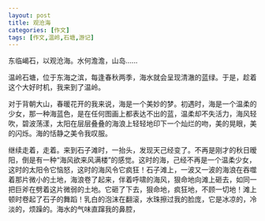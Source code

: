 ```yaml
---
layout: post
title: 观沧海
categories: [作文]
tags: [作文,温岭,石塘,游记]
---
```


东临嵑石，以观沧海。水何澹澹，山岛......

温岭石塘，位于东海之滨，每逢春秋两季，海水就会呈现清澈的蓝绿。于是，趁着这个大好时机，我来到了温岭。

对于背朝大山，春暖花开的我来说，海是一个美妙的梦。初遇时，海是一个温柔的少女，那一种海蓝色，是在任何图画上都表达不出的蓝，温柔却不失活力，海风轻吹，碧波荡漾，太阳在层层叠叠的海浪上轻轻地印下一个灿烂的吻，美的晃眼，美的闪烁。海的恬静之美令我叹服。

继续走着，走着。来到石子滩时，一抬头，发现天己经变了。不再是刚才的秋日暧阳，倒是有一种“海风欲来风满楼”的感觉。这时的海，己经不再是一个温柔少女，这时的太阳令它恼怒，这时的海风令它疯狂！石子滩上，一波又一波的海浪在吞噬着那片微小的土地，海浪卷了起来，伴着呼啸的海风，狠命地向滩上砸去，如同一把巨斧在劈着这片微弱的土地。它砸了下去，狠命地，疯狂地，不顾一切地！滩上顿时卷起了石子的舞蹈！乳白的泡沫在翻滚，水珠擦过我的脸庞，它是冰凉的，冷淡的，烦躁的。海水的气味直蹿我的鼻腔，
